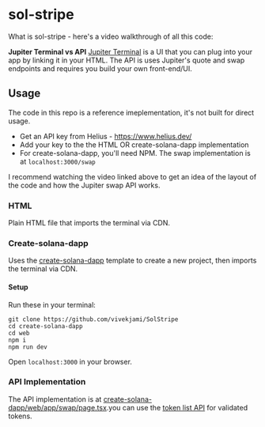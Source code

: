# sol-stripe
What is sol-stripe - here's a video walkthrough of all this code: []()

**Jupiter Terminal vs API**
[Jupiter Terminal](https://terminal.jup.ag/) is a UI that you can plug into your app by linking it in your HTML. The API is uses Jupiter's quote and swap endpoints and requires you build your own front-end/UI.  

## Usage
The code in this repo is a reference imeplementation, it's not built for direct usage.

- Get an API key from Helius - https://www.helius.dev/
- Add your key to the the HTML OR create-solana-dapp implementation
- For create-solana-dapp, you'll need NPM. The swap implementation is at `localhost:3000/swap`

I recommend watching the video linked above to get an idea of the layout of the code and how the Jupiter swap API works.
 
### HTML
Plain HTML file that imports the terminal via CDN. 

### Create-solana-dapp
Uses the [create-solana-dapp](https://github.com/solana-developers/create-solana-dapp) template to create a new project, then imports the terminal via CDN.

#### Setup
Run these in your terminal:
```
git clone https://github.com/vivekjami/SolStripe
cd create-solana-dapp
cd web
npm i
npm run dev
```

Open `localhost:3000` in your browser.

### API Implementation
The API implementation is at [create-solana-dapp/web/app/swap/page.tsx](https://github.com/vivekjami/SolStripe/blob/main/create-solana-dapp/web/app/swap/page.tsx).you can use the [token list API](https://station.jup.ag/docs/token-list/token-list-api) for validated tokens.
